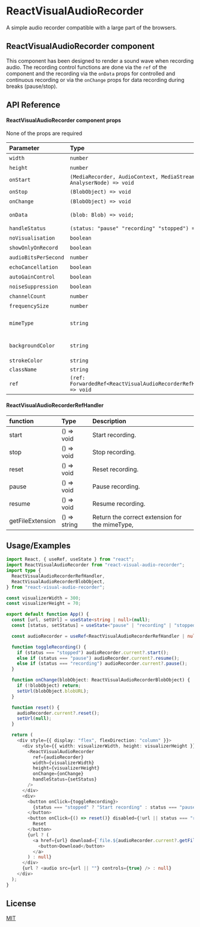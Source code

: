 # ReactVisualAudioRecorder

A simple audio recorder compatible with a large part of the browsers.

## ReactVisualAudioRecorder component

This component has been designed to render a sound wave when recording audio.
The recording control functions are done via the `ref` of the component and the recording via the `onData` props for controlled and continuous recording or via the `onChange` props for data recording during breaks (pause/stop).

## API Reference

#### ReactVisualAudioRecorder component props

None of the props are required

| Parameter            | Type                                                               | Default                    | Description                                                                                       |
| :------------------- | :----------------------------------------------------------------- | :------------------------- | :------------------------------------------------------------------------------------------------ |
| `width`              | `number`                                                           | 640                        | Width of the canvas.                                                                              |
| `height`             | `number`                                                           | 100                        | Height of the canvas.                                                                             |
| `onStart`            | `(MediaRecorder, AudioContext, MediaStream, AnalyserNode) => void` |                            | Called when the recording is started                                                              |
| `onStop`             | `(BlobObject) => void`                                             |                            | Called when the recording is stopped.                                                             |
| `onChange`           | `(BlobObject) => void`                                             |                            | Called when the recording is stopped or paused.                                                   |
| `onData`             | `(blob: Blob) => void;`                                            |                            | Called during the recording. Sending all chunks as blob during the recording.                     |
| `handleStatus`       | `(status: "pause" "recording" "stopped") => void`                  |                            | Function that handle status of the recording instance.                                            |
| `noVisualisation`    | `boolean`                                                          | false                      | Show visualisation canvas.                                                                        |
| `showOnlyOnRecord`   | `boolean`                                                          | false                      | Show visualisation only if microphone is recording.                                               |
| `audioBitsPerSecond` | `number`                                                           | 128000                     | Quality of the recording in bytes/second.                                                         |
| `echoCancellation`   | `boolean`                                                          | true                       | Reduces the echo of the recording.                                                                |
| `autoGainControl`    | `boolean`                                                          | true                       | Control circuit in an amplifier or a chain of amplifiers.                                         |
| `noiseSuppression`   | `boolean`                                                          | true                       | Suppresses background noise of the recording.                                                     |
| `channelCount`       | `number`                                                           | 2                          | Number of channels recorded. Default is left/right for a stereo recording.                        |
| `frequencySize`      | `number`                                                           | 512                        | Sine wave spacing.                                                                                |
| `mimeType`           | `string`                                                           | Depend of browser          | https://developer.mozilla.org/en-US/docs/Web/HTTP/Basics_of_HTTP/MIME_types#audio_and_video_types |
| `backgroundColor`    | `string`                                                           | `rgba(255, 255, 255, 0.5)` | BackgroundColor of the curve.                                                                     |
| `strokeColor`        | `string`                                                           | `#000000                   | Color of the curve.                                                                               |
| `className`          | `string`                                                           |                            |                                                                                                   |
| `ref`                | `(ref: ForwardedRef<ReactVisualAudioRecorderRefHandler>) => void`  |                            | Refs of the internal component functions. Setted with `useImperativeHandle`.                      |

#### ReactVisualAudioRecorderRefHandler

| function         | Type         | Description                                    |
| :--------------- | :----------- | :--------------------------------------------- |
| start            | () => void   | Start recording.                               |
| stop             | () => void   | Stop recording.                                |
| reset            | () => void   | Reset recording.                               |
| pause            | () => void   | Pause recording.                               |
| resume           | () => void   | Resume recording.                              |
| getFileExtension | () => string | Return the correct extension for the mimeType, |

## Usage/Examples

```typescript
import React, { useRef, useState } from "react";
import ReactVisualAudioRecorder from "react-visual-audio-recorder";
import type {
  ReactVisualAudioRecorderRefHandler,
  ReactVisualAudioRecorderBlobObject,
} from "react-visual-audio-recorder";

const visualizerWidth = 300;
const visualizerHeight = 70;

export default function App() {
  const [url, setUrl] = useState<string | null>(null);
  const [status, setStatus] = useState<"pause" | "recording" | "stopped">("stopped");

  const audioRecorder = useRef<ReactVisualAudioRecorderRefHandler | null>(null);

  function toggleRecording() {
    if (status === "stopped") audioRecorder.current?.start();
    else if (status === "pause") audioRecorder.current?.resume();
    else if (status === "recording") audioRecorder.current?.pause();
  }

  function onChange(blobObject: ReactVisualAudioRecorderBlobObject) {
    if (!blobObject) return;
    setUrl(blobObject.blobURL);
  }

  function reset() {
    audioRecorder.current?.reset();
    setUrl(null);
  }

  return (
    <div style={{ display: "flex", flexDirection: "column" }}>
      <div style={{ width: visualizerWidth, height: visualizerHeight }}>
        <ReactVisualAudioRecorder
          ref={audioRecorder}
          width={visualizerWidth}
          height={visualizerHeight}
          onChange={onChange}
          handleStatus={setStatus}
        />
      </div>
      <div>
        <button onClick={toggleRecording}>
          {status === "stopped" ? "Start recording" : status === "pause" ? "Resume" : "Pause"}
        </button>
        <button onClick={() => reset()} disabled={!url || status === "recording"}>
          Reset
        </button>
        {url ? (
          <a href={url} download={`file.${audioRecorder.current?.getFileExtension() || "ogg"}`}>
            <button>Download</button>
          </a>
        ) : null}
      </div>
      {url ? <audio src={url || ""} controls={true} /> : null}
    </div>
  );
}
```

## License

[MIT](https://choosealicense.com/licenses/mit/)
